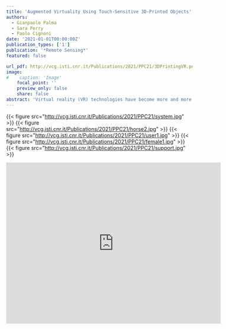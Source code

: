 ```yaml
---
title: 'Augmented Virtuality Using Touch-Sensitive 3D-Printed Objects'
authors:
  - Gianpaolo Palma
  - Sara Perry
  - Paolo Cignoni
date: '2021-01-01T00:00:00Z'
publication_types: ['1']
publication: '*Remote Sensing*'
featured: false

url_pdf: http://vcg.isti.cnr.it/Publications/2021/PPC21/3DPrintingVR.pdf
image:
#    caption: 'Image'
    focal_point: ''
    preview_only: false
    share: false
abstract: 'Virtual reality (VR) technologies have become more and more affordable and popular in the last five years thanks to hardware and software advancements. A critical issue for these technologies is finding paradigms that allow user interactions in ways that are as similar as possible to the real world, bringing physicality into the experience. Current literature has shown, with different experiments, that the mapping of real objects in virtual reality alongside haptic feedback significantly increases the realism of the experience and user engagement, leading to augmented virtuality. In this paper, we present a system to improve engagement in a VR experience using inexpensive, physical, and sensorized copies of real artefacts made with cheap 3D fabrication technologies. Based on a combination of hardware and software components, the proposed system gives the user the possibility to interact with the physical replica in the virtual environment and to see the appearance of the original cultural heritage artefact. In this way, we overcome one of the main limitations of mainstream 3D fabrication technologies: a faithful appearance reproduction. Using a consumer device for the real-time hand tracking and a custom electronic controller for the capacitive touch sensing, the system permits the creation of augmented experiences where the user with their hands can change the virtual appearance of the real replica object using a set of personalization actions selectable from a physical 3D-printed palette.'
---
```

{{< figure src="http://vcg.isti.cnr.it/Publications/2021/PPC21/system.jpg" >}}
{{< figure src="http://vcg.isti.cnr.it/Publications/2021/PPC21/horse2.jpg" >}}
{{< figure src="http://vcg.isti.cnr.it/Publications/2021/PPC21/user1.jpg" >}}
{{< figure src="http://vcg.isti.cnr.it/Publications/2021/PPC21/female1.jpg" >}}
{{< figure src="http://vcg.isti.cnr.it/Publications/2021/PPC21/support.jpg" >}}
<iframe width="580" height="435" src="https://www.youtube.com/embed/92M5O9HF_xA" frameborder="0" allow="accelerometer; autoplay; clipboard-write; encrypted-media; gyroscope; picture-in-picture" frameborder="0" allowfullscreen>


